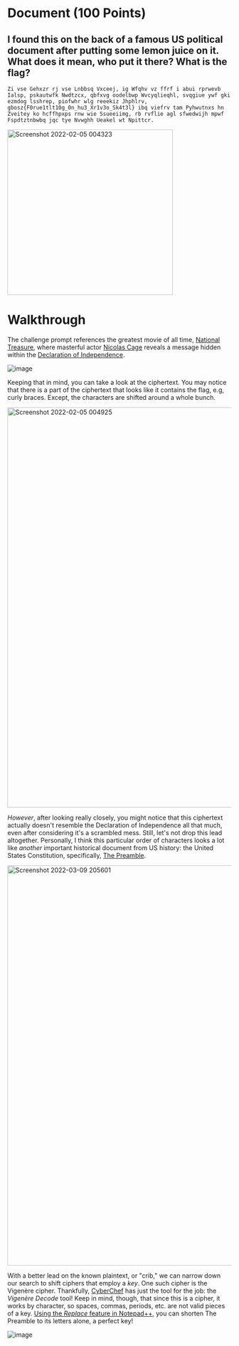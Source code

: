 # Document (100 Points)

## I found this on the back of a famous US political document after putting some lemon juice on it. What does it mean, who put it there? What is the flag?

```Zi vse Gehxzr rj vse Lnbbsq Vxceej, ig Wfqhv vz ffrf i abui rprwevb Ialsp, pskautwfk Nwdtzcx, qbfxvg oodelbwp Wvcyqlieqhl, svqgiue ywf gki ezmdog lsshrep, piofwhr wlg reeekiz Jhphlrv, gbosz{F0rue1tlt10g_0n_hu3_Xr1v3o_Sk4t3l} ibq viefrv tam Pyhwutnxs hn Zveitey ko hcffhpxps rnw wie Ssueeiimg, rb rvflie agl sfwedwijh mpwf Fspdtztnbwbq jqc tye Nvwghh Ueakel wt Npittcr.```

<img width="372" alt="Screenshot 2022-02-05 004323" src="https://user-images.githubusercontent.com/99063625/152631872-d80ee86a-ef52-43be-9faf-dd799926a12b.png">

# Walkthrough

The challenge prompt references the greatest movie of all time, [National Treasure](https://en.wikipedia.org/wiki/National_Treasure_(film)), where masterful actor [Nicolas Cage](https://www.homestuck.com/story/darkcage) reveals a message hidden within the [Declaration of Independence](https://www.archives.gov/founding-docs/declaration-transcript).

![image](https://user-images.githubusercontent.com/99063625/152631865-c1a25c4e-6c17-4e9f-86a3-f36658b9f5ed.png)

Keeping that in mind, you can take a look at the ciphertext. You may notice that there is a part of the ciphertext that looks like it contains the flag, e.g, curly braces. Except, the characters are shifted around a whole bunch.

<img width="900" alt="Screenshot 2022-02-05 004925" src="https://user-images.githubusercontent.com/99063625/152631956-897b50d0-1819-42e0-9985-8d4dec8f7cf1.png">

*However*, after looking really closely, you might notice that this ciphertext actually doesn't resemble the Declaration of Independence all that much, even after considering it's a scrambled mess. Still, let's not drop this lead altogether. Personally, I think this particular order of characters looks a lot like *another* important historical document from US history: the United States Constitution, specifically, [The Preamble](https://constitutioncenter.org/interactive-constitution/preamble).

<img width="900" alt="Screenshot 2022-03-09 205601" src="https://user-images.githubusercontent.com/99063625/157580189-da2fb445-71ca-45e5-90c6-e969d403ec11.png">

With a better lead on the known plaintext, or "crib," we can narrow down our search to shift ciphers that employ a *key*. One such cipher is the Vigenère cipher. Thankfully, [CyberChef](https://gchq.github.io/CyberChef/) has just the tool for the job: the *Vigenère Decode* tool! Keep in mind, though, that since this is a cipher, it works by character, so spaces, commas, periods, etc. are not valid pieces of a key. [Using the *Replace* feature in Notepad++](https://stackoverflow.com/a/55470946), you can shorten The Preamble to its letters alone, a perfect key!

![image](https://user-images.githubusercontent.com/99063625/157729190-a9388255-c2a2-4838-a16a-d32f729cd796.png)


